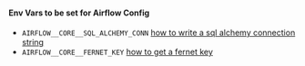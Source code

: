 #### Env Vars to be set for Airflow Config
 - `AIRFLOW__CORE__SQL_ALCHEMY_CONN` [how to write a sql alchemy connection string](https://docs.sqlalchemy.org/en/latest/core/engines.html)
 - `AIRFLOW__CORE__FERNET_KEY` [how to get a fernet key](https://airflow.readthedocs.io/en/stable/howto/secure-connections.html)
